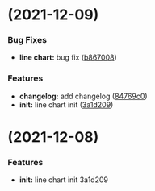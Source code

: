 #  (2021-12-09)


### Bug Fixes

* **line chart:** bug fix ([b867008](https://github.com/faker-web/lchart/commit/b8670080f14fb5c73b96b7a8161f91c38859ab95))


### Features

* **changelog:** add changelog ([84769c0](https://github.com/faker-web/lchart/commit/84769c08f70a087b428478c201a9161d6944ebe9))
* **init:** line chart init ([3a1d209](https://github.com/faker-web/lchart/commit/3a1d2099432e107754cacebf06745ee6cfc41572))



#  (2021-12-08)


### Features

* **init:** line chart init 3a1d209







